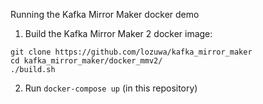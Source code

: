 Running the Kafka Mirror Maker docker demo

1. Build the Kafka Mirror Maker 2 docker image:
```
git clone https://github.com/lozuwa/kafka_mirror_maker
cd kafka_mirror_maker/docker_mmv2/
./build.sh
```

2. Run `docker-compose up` (in this repository)
